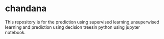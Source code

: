 # chandana
This repository is for the prediction using supervised learning,unsuperwised learning and prediction using decision treesin python using jupyter notebook.
